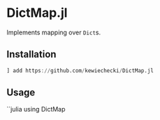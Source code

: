 # DictMap.jl

Implements mapping over `Dict`s.

## Installation
```julia
] add https://github.com/kewiechecki/DictMap.jl
```

## Usage
``julia
using DictMap
```
